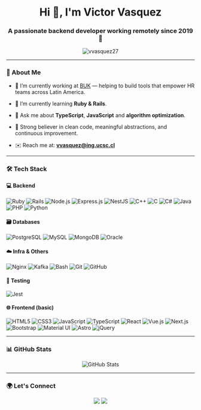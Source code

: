 <h1 align="center">Hi 👋, I'm Victor Vasquez</h1>
<h3 align="center">A passionate backend developer working remotely since 2019 🚀</h3>

<p align="center">
  <img src="https://komarev.com/ghpvc/?username=vvasquez27&label=Profile%20views&color=0e75b6&style=flat" alt="vvasquez27" />
</p>

---

### 🚀 About Me

- 🔭 I’m currently working at [BUK](https://www.buk.cl/) — helping to build tools that empower HR teams across Latin America.

- 🌱 I’m currently learning **Ruby & Rails**.

- 💬 Ask me about **TypeScript**, **JavaScript** and **algorithm optimization**.

- 🧠 Strong believer in clean code, meaningful abstractions, and continuous improvement.

- ✉️ Reach me at: **vvasquez@ing.ucsc.cl**

---

### 🛠️ Tech Stack

#### 💻 Backend  
![Ruby](https://img.shields.io/badge/-Ruby-CC342D?style=flat-square&logo=ruby&logoColor=white)
![Rails](https://img.shields.io/badge/-Rails-CC0000?style=flat-square&logo=rubyonrails&logoColor=white)
![Node.js](https://img.shields.io/badge/-Node.js-339933?style=flat-square&logo=node.js&logoColor=white)
![Express.js](https://img.shields.io/badge/-Express.js-000000?style=flat-square&logo=express&logoColor=white)
![NestJS](https://img.shields.io/badge/-NestJS-E0234E?style=flat-square&logo=nestjs&logoColor=white)
![C++](https://img.shields.io/badge/-C++-00599C?style=flat-square&logo=c%2B%2B&logoColor=white)
![C](https://img.shields.io/badge/-C-00599C?style=flat-square&logo=c&logoColor=white)
![C#](https://img.shields.io/badge/-CSharp-239120?style=flat-square&logo=csharp&logoColor=white)
![Java](https://img.shields.io/badge/-Java-007396?style=flat-square&logo=java&logoColor=white)
![PHP](https://img.shields.io/badge/-PHP-777BB4?style=flat-square&logo=php&logoColor=white)
![Python](https://img.shields.io/badge/-Python-3776AB?style=flat-square&logo=python&logoColor=white)

#### 🗃️ Databases  
![PostgreSQL](https://img.shields.io/badge/-PostgreSQL-336791?style=flat-square&logo=postgresql&logoColor=white)
![MySQL](https://img.shields.io/badge/-MySQL-4479A1?style=flat-square&logo=mysql&logoColor=white)
![MongoDB](https://img.shields.io/badge/-MongoDB-47A248?style=flat-square&logo=mongodb&logoColor=white)
![Oracle](https://img.shields.io/badge/-Oracle-F80000?style=flat-square&logo=oracle&logoColor=white)

#### ☁️ Infra & Others  
![Nginx](https://img.shields.io/badge/-Nginx-009639?style=flat-square&logo=nginx&logoColor=white)
![Kafka](https://img.shields.io/badge/-Kafka-231F20?style=flat-square&logo=apachekafka&logoColor=white)
![Bash](https://img.shields.io/badge/-Bash-4EAA25?style=flat-square&logo=gnubash&logoColor=white)
![Git](https://img.shields.io/badge/-Git-F05032?style=flat-square&logo=git&logoColor=white)
![GitHub](https://img.shields.io/badge/-GitHub-181717?style=flat-square&logo=github&logoColor=white)

#### 🧪 Testing  
![Jest](https://img.shields.io/badge/-Jest-C21325?style=flat-square&logo=jest&logoColor=white)

#### 🌐 Frontend (basic)  
![HTML5](https://img.shields.io/badge/-HTML5-E34F26?style=flat-square&logo=html5&logoColor=white)
![CSS3](https://img.shields.io/badge/-CSS3-1572B6?style=flat-square&logo=css3&logoColor=white)
![JavaScript](https://img.shields.io/badge/-JavaScript-F7DF1E?style=flat-square&logo=javascript&logoColor=black)
![TypeScript](https://img.shields.io/badge/-TypeScript-3178C6?style=flat-square&logo=typescript&logoColor=white)
![React](https://img.shields.io/badge/-React-61DAFB?style=flat-square&logo=react&logoColor=black)
![Vue.js](https://img.shields.io/badge/-Vue.js-4FC08D?style=flat-square&logo=vue.js&logoColor=white)
![Next.js](https://img.shields.io/badge/-Next.js-000000?style=flat-square&logo=next.js&logoColor=white)
![Bootstrap](https://img.shields.io/badge/-Bootstrap-563D7C?style=flat-square&logo=bootstrap&logoColor=white)
![Material UI](https://img.shields.io/badge/-MUI-007FFF?style=flat-square&logo=mui&logoColor=white)
![Astro](https://img.shields.io/badge/-Astro-FF5D01?style=flat-square&logo=astro&logoColor=white)
![jQuery](https://img.shields.io/badge/-jQuery-0769AD?style=flat-square&logo=jquery&logoColor=white)


---

### 📊 GitHub Stats

<p align="center">
  <img src="https://github-readme-stats.vercel.app/api?username=vimavis&show_icons=true&theme=github_dark" alt="GitHub Stats" />
</p>

---

### 🌍 Let's Connect

<p align="center">
  <a href="mailto:vvasquez@ing.ucsc.cl"><img src="https://img.shields.io/badge/-Email-D14836?style=flat-square&logo=gmail&logoColor=white"/></a>
  <a href="https://www.linkedin.com/in/vvasquezs/"><img src="https://img.shields.io/badge/-LinkedIn-0077B5?style=flat-square&logo=linkedin&logoColor=white"/></a>
</p>
